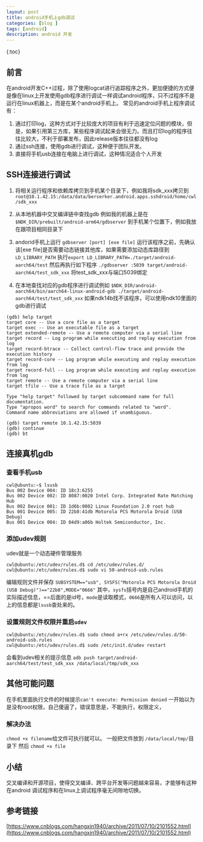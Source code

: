 ```yaml
---
layout: post
title: android手机上gdb调试
categories: [blog ]
tags: [android]
description: android 开发
---
```

{:toc}


## 前言

在android开发C++过程，除了使用logcat进行追踪程序之外，更加便捷的方式便是像在linux上开发使用gdb程序进行调试一样调试android程序，只不过程序不是运行在linux机器上，而是在某个android手机上。
常见的android手机上程序调试有： 
1. 通过打印log，这种方式对于比较庞大的项目有利于迅速定位问题的模块，但是，如果引用第三方库，某些程序调试起来会很无力。而且打印log的程序往往比较大，不利于部署发布，因此release版本往往都没有log
2. 通过ssh连接，使用gdb进行调试，这种便于团队开发。
3. 直接将手机usb连接在电脑上进行调试，这种情况适合个人开发

## SSH连接进行调试

1. 将相关运行程序和依赖库拷贝到手机某个目录下，例如我将sdk_xxx拷贝到`root@10.1.42.15:/data/data/berserker.android.apps.sshdroid/home/cwl/sdk_xxx`
2. 从本地机器中交叉编译链中查找gdb
例如我的机器上是在`$NDK_DIR/prebuilt/android-arm64/gdbserver`
到手机某个位置下，例如我放在跟项目相同目录下
3. andorid手机上运行 `gdbserver [port] [exe file]`
运行该程序之前，先确认该[exe file]是否需要动态链接其他库，如果需要添加动态库路径到`LD_LIBRARY_PATH`
执行`export LD_LIBRARY_PATH=./target/android-aarch64/test`
然后再执行如下程序
`./gdbserver :5039 target/android-aarch64/test_sdk_xxx`
将test_sdk_xxx与端口5039绑定

4. 在本地查找对应的gdb程序进行调试例如
`$NDK_DIR/android-aarch64/bin/aarch64-linux-android-gdb ./target/android-aarch64/test/test_sdk_xxx`
如果ndk14b找不该程序，可以使用ndk10里面的gdb进行调试
```
(gdb) help target
target core -- Use a core file as a target
target exec -- Use an executable file as a target
target extended-remote -- Use a remote computer via a serial line
target record -- Log program while executing and replay execution from log
target record-btrace -- Collect control-flow trace and provide the execution history
target record-core -- Log program while executing and replay execution from log
target record-full -- Log program while executing and replay execution from log
target remote -- Use a remote computer via a serial line
target tfile -- Use a trace file as a target

Type "help target" followed by target subcommand name for full documentation.
Type "apropos word" to search for commands related to "word".
Command name abbreviations are allowed if unambiguous.
```

```
(gdb) target remote 10.1.42.15:5039
(gdb) continue
(gdb) bt
```

## 连接真机gdb

### 查看手机usb

	cwl@ubuntu:~$ lsusb 
	Bus 002 Device 004: ID 18c3:6255  
	Bus 002 Device 002: ID 8087:0020 Intel Corp. Integrated Rate Matching Hub
	Bus 002 Device 001: ID 1d6b:0002 Linux Foundation 2.0 root hub
	Bus 001 Device 005: ID 22b8:41db Motorola PCS Motorola Droid (USB Debug)
	Bus 001 Device 004: ID 04d9:a06b Holtek Semiconductor, Inc. 

### 添加udev规则

udev就是一个动态硬件管理服务 

	cwl@ubuntu:/etc/udev/rules.d$ cd /etc/udev/rules.d/
	cwl@ubuntu:/etc/udev/rules.d$ sudo vi 50-android-usb.rules
	 
编辑规则文件并保存 
 `SUBSYSTEM=="usb", SYSFS("Motorola PCS Motorola Droid (USB Debug)")=="22b8",MODE="0666"`
 其中，`sysfs`括号内是自己android手机的实际描述信息，==后面的是id号，`mode`是读取模式，`0666`是所有人可以访问，以上的信息都是`lsusb`查处来的。
 
### 设置规则文件权限并重启`udev`

	cwl@ubuntu:/etc/udev/rules.d$ sudo chmod a+rx /etc/udev/rules.d/50-android-usb.rules 
	cwl@ubuntu:/etc/udev/rules.d$ sudo /etc/init.d/udev restart 

 会看到udev相关的提示信息
`adb push target/android-aarch64/test/test_sdk_xxx /data/local/tmp/sdk_xxx`


## 其他可能问题
在手机里面执行文件的时候提示`can't execute: Permission denied`
一开始以为是没有root权限，自己傻逼了，错误意思是，不能执行，权限定义，

### 解决办法
`chmod +x filename`给文件可执行就可以。
一般把文件放到 `/data/local/tmp/`目录下
然后 `chmod +x file`

## 小结

交叉编译和开源项目，使得交叉编译、跨平台开发等问题越来容易，才能够有这种在android 调试程序和在linux上调试程序毫无间隙地切换。

## 参考链接
[https://www.cnblogs.com/hangxin1940/archive/2011/07/10/2101552.html](https://www.cnblogs.com/hangxin1940/archive/2011/07/10/2101552.html)